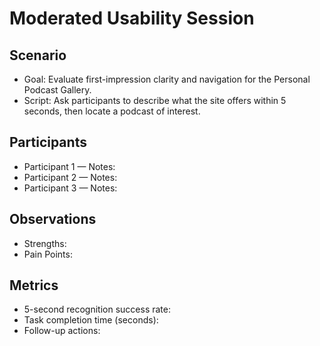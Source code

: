# Moderated Usability Session

## Scenario
- Goal: Evaluate first-impression clarity and navigation for the Personal Podcast Gallery.
- Script: Ask participants to describe what the site offers within 5 seconds, then locate a podcast of interest.

## Participants
- Participant 1 — Notes:
- Participant 2 — Notes:
- Participant 3 — Notes:

## Observations
- Strengths:
- Pain Points:

## Metrics
- 5-second recognition success rate: 
- Task completion time (seconds): 
- Follow-up actions:
